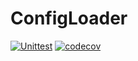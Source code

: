 # ConfigLoader
[![Unittest](https://github.com/PatrickMaul/config_loader_pkg/actions/workflows/unittest.yml/badge.svg)](https://github.com/PatrickMaul/config_loader_pkg/actions/workflows/unittest.yml)
[![codecov](https://codecov.io/gh/PatrickMaul/config_loader_pkg/graph/badge.svg?token=TSJ32TOKBJ)](https://codecov.io/gh/PatrickMaul/config_loader_pkg)
